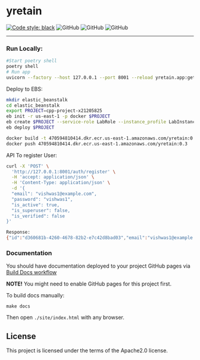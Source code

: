 
# yretain
[![Code style: black](https://img.shields.io/badge/code%20style-black-000000.svg)](https://github.com/psf/black)
![GitHub](https://img.shields.io/badge/fastapi-v.0.85.0-blue)
![GitHub](https://img.shields.io/badge/python-3.8%20%7C%203.9%20%7C%203.10-blue)
![GitHub](https://img.shields.io/badge/license-Apache2.0-blue)

---

### Run Locally:

```bash
#Start poetry shell
poetry shell
# Run app
uvicorn --factory --host 127.0.0.1 --port 8001 --reload yretain.app:get_application
```

Deploy to EBS:
```bash
mkdir elastic_beanstalk
cd elastic_beanstalk
export PROJECT=cpp-project-x21205825
eb init -r us-east-1 -p docker $PROJECT
eb create $PROJECT --service-role LabRole --instance_profile LabInstanceProfile --timeout 100
eb deploy $PROJECT
```

```bash
docker build -t 470594810414.dkr.ecr.us-east-1.amazonaws.com/yretain:0.3 .  
docker push 470594810414.dkr.ecr.us-east-1.amazonaws.com/yretain:0.3
```

API To register User:

```bash
curl -X 'POST' \
  'http://127.0.0.1:8001/auth/register' \
  -H 'accept: application/json' \
  -H 'Content-Type: application/json' \
  -d '{
  "email": "vishwas1@example.com",
  "password": "vishwas1",
  "is_active": true,
  "is_superuser": false,
  "is_verified": false
}'

Response: 
{"id":"d360681b-4260-4678-82b2-e7c42d8bad03","email":"vishwas1@example.com","is_active":true,"is_superuser":false,"is_verified":false}%   

```

### Documentation

You should have documentation deployed to your project GitHub pages via [Build Docs workflow](https://yretain.com/actions/workflows/docs.yml)

**NOTE!** You might need to enable GitHub pages for this project first.

To build docs manually:
```shell
make docs
```

Then open `./site/index.html` with any browser.

## License

This project is licensed under the terms of the Apache2.0 license.
